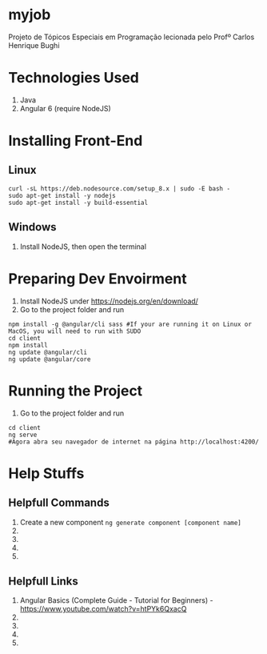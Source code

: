 # myjob
Projeto de Tópicos Especiais em Programação lecionada pelo Profº Carlos Henrique Bughi

# Technologies Used

1. Java 
2. Angular 6 (require NodeJS)


# Installing Front-End

## Linux
```
curl -sL https://deb.nodesource.com/setup_8.x | sudo -E bash -
sudo apt-get install -y nodejs
sudo apt-get install -y build-essential
```

## Windows

1. Install NodeJS, then open the terminal

# Preparing Dev Envoirment

1. Install NodeJS under https://nodejs.org/en/download/
2. Go to the project folder and run
```
npm install -g @angular/cli sass #If your are running it on Linux or MacOS, you will need to run with SUDO
cd client
npm install
ng update @angular/cli
ng update @angular/core
```

# Running the Project

1. Go to the project folder and run
```
cd client
ng serve
#Agora abra seu navegador de internet na página http://localhost:4200/
```

# Help Stuffs

## Helpfull Commands

1. Create a new component `ng generate component [component name]`
2.
3.
4.
5.


## Helpfull Links
1. Angular Basics (Complete Guide - Tutorial for Beginners) - https://www.youtube.com/watch?v=htPYk6QxacQ
2.
3.
4.
5.
